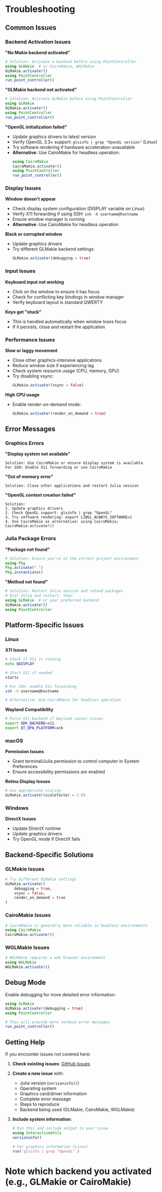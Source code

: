 # Troubleshooting

## Common Issues

### Backend Activation Issues

**"No Makie backend activated"**
```julia
# Solution: Activate a backend before using PointController
using GLMakie  # or CairoMakie, WGLMakie
GLMakie.activate!()
using PointController
run_point_controller()
```

**"GLMakie backend not activated"**
```julia
# Solution: Activate GLMakie before using PointController
using GLMakie
GLMakie.activate!()
using PointController
run_point_controller()
```

**"OpenGL initialization failed"**
- Update graphics drivers to latest version
- Verify OpenGL 3.3+ support: `glxinfo | grep "OpenGL version"` (Linux)
- Try software rendering if hardware acceleration unavailable
- **Alternative**: Use CairoMakie for headless operation:
  ```julia
  using CairoMakie
  CairoMakie.activate!()
  using PointController
  run_point_controller()
  ```

### Display Issues

**Window doesn't appear**
- Check display system configuration (DISPLAY variable on Linux)
- Verify X11 forwarding if using SSH: `ssh -X username@hostname`
- Ensure window manager is running
- **Alternative**: Use CairoMakie for headless operation

**Black or corrupted window**
- Update graphics drivers
- Try different GLMakie backend settings:
  ```julia
  GLMakie.activate!(debugging = true)
  ```

### Input Issues

**Keyboard input not working**
- Click on the window to ensure it has focus
- Check for conflicting key bindings in window manager
- Verify keyboard layout is standard QWERTY

**Keys get "stuck"**
- This is handled automatically when window loses focus
- If it persists, close and restart the application

### Performance Issues

**Slow or laggy movement**
- Close other graphics-intensive applications
- Reduce window size if experiencing lag
- Check system resource usage (CPU, memory, GPU)
- Try disabling vsync:
  ```julia
  GLMakie.activate!(vsync = false)
  ```

**High CPU usage**
- Enable render-on-demand mode:
  ```julia
  GLMakie.activate!(render_on_demand = true)
  ```

## Error Messages

### Graphics Errors

**"Display system not available"**
```
Solution: Use CairoMakie or ensure display system is available
For SSH: Enable X11 forwarding or use CairoMakie
```

**"Out of memory error"**
```
Solution: Close other applications and restart Julia session
```

**"OpenGL context creation failed"**
```
Solution: 
1. Update graphics drivers
2. Check OpenGL support: glxinfo | grep "OpenGL"
3. Try software rendering: export LIBGL_ALWAYS_SOFTWARE=1
4. Use CairoMakie as alternative: using CairoMakie; CairoMakie.activate!()
```

### Julia Package Errors

**"Package not found"**
```julia
# Solution: Ensure you're in the correct project environment
using Pkg
Pkg.activate(".")
Pkg.instantiate()
```

**"Method not found"**
```julia
# Solution: Restart Julia session and reload packages
# Exit Julia and restart, then:
using GLMakie  # or your preferred backend
GLMakie.activate!()
using PointController
```

## Platform-Specific Issues

### Linux

**X11 Issues**
```bash
# Check if X11 is running
echo $DISPLAY

# Start X11 if needed
startx

# For SSH, enable X11 forwarding
ssh -X username@hostname

# Alternative: Use CairoMakie for headless operation
```

**Wayland Compatibility**
```bash
# Force X11 backend if Wayland causes issues
export GDK_BACKEND=x11
export QT_QPA_PLATFORM=xcb
```

### macOS

**Permission Issues**
- Grant terminal/Julia permission to control computer in System Preferences
- Ensure accessibility permissions are enabled

**Retina Display Issues**
```julia
# Use appropriate scaling
GLMakie.activate!(scalefactor = 2.0)
```

### Windows

**DirectX Issues**
- Update DirectX runtime
- Update graphics drivers
- Try OpenGL mode if DirectX fails

## Backend-Specific Solutions

### GLMakie Issues
```julia
# Try different GLMakie settings
GLMakie.activate!(
    debugging = true,
    vsync = false,
    render_on_demand = true
)
```

### CairoMakie Issues
```julia
# CairoMakie is generally more reliable in headless environments
using CairoMakie
CairoMakie.activate!()
```

### WGLMakie Issues
```julia
# WGLMakie requires a web browser environment
using WGLMakie
WGLMakie.activate!()
```

## Debug Mode

Enable debugging for more detailed error information:

```julia
using GLMakie
GLMakie.activate!(debugging = true)
using PointController

# This will provide more verbose error messages
run_point_controller()
```

## Getting Help

If you encounter issues not covered here:

1. **Check existing issues**: [GitHub Issues](https://github.com/bakulev/JuliaTestRocket/issues)
2. **Create a new issue** with:
   - Julia version (`versioninfo()`)
   - Operating system
   - Graphics card/driver information
   - Complete error message
   - Steps to reproduce
   - Backend being used (GLMakie, CairoMakie, WGLMakie)

3. **Include system information**:
   ```julia
   # Run this and include output in your issue
   using InteractiveUtils
   versioninfo()
   
   # For graphics information (Linux)
   run(`glxinfo | grep "OpenGL"`)
   
  # Note which backend you activated (e.g., GLMakie or CairoMakie)
   ```